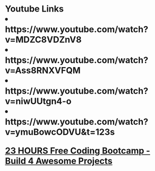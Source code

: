 <h1> Youtube Links
<li> https://www.youtube.com/watch?v=MDZC8VDZnV8

<li>https://www.youtube.com/watch?v=Ass8RNXVFQM

<li>   https://www.youtube.com/watch?v=niwUUtgn4-o

<li> https://www.youtube.com/watch?v=ymuBowcODVU&t=123s

<a href=" https://www.youtube.com/watch?v=MDZC8VDZnV8"> 23 HOURS Free Coding Bootcamp - Build 4 Awesome Projects
